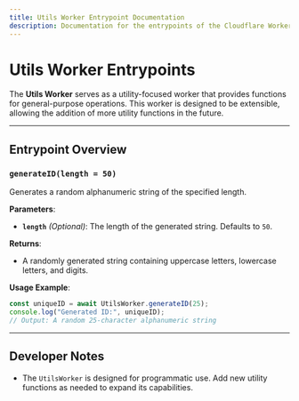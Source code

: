 ```yaml
---
title: Utils Worker Entrypoint Documentation
description: Documentation for the entrypoints of the Cloudflare Worker.
---
```


# Utils Worker Entrypoints

The **Utils Worker** serves as a utility-focused worker that provides functions for general-purpose operations. This worker is designed to be extensible, allowing the addition of more utility functions in the future.

---

## **Entrypoint Overview**

### **`generateID(length = 50)`**
Generates a random alphanumeric string of the specified length.

**Parameters**:
- **`length`** *(Optional)*: The length of the generated string. Defaults to `50`.

**Returns**:
- A randomly generated string containing uppercase letters, lowercase letters, and digits.

**Usage Example**:
```javascript
const uniqueID = await UtilsWorker.generateID(25);
console.log("Generated ID:", uniqueID);
// Output: A random 25-character alphanumeric string
```

---

## **Developer Notes**
- The `UtilsWorker` is designed for programmatic use. Add new utility functions as needed to expand its capabilities.
